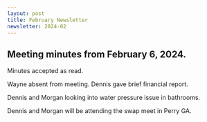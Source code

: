 ```yaml
---
layout: post
title: February Newsletter
newsletter: 2024-02
---
```


## Meeting minutes from February 6, 2024.

Minutes accepted as read.

Wayne absent from meeting. Dennis gave brief financial report.

Dennis and Morgan looking into water pressure issue in bathrooms.

Dennis and Morgan will be attending the swap meet in Perry GA.
